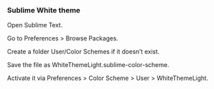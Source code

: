 ### Sublime White theme

Open Sublime Text.

Go to Preferences > Browse Packages.

Create a folder User/Color Schemes if it doesn’t exist.

Save the file as WhiteThemeLight.sublime-color-scheme.

Activate it via Preferences > Color Scheme > User > WhiteThemeLight.


